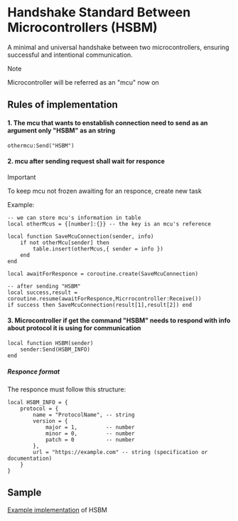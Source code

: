 # Handshake Standard Between Microcontrollers (HSBM)

A minimal and universal handshake between two microcontrollers, 
ensuring successful and intentional communication.

>[!NOTE]
>Microcontroller will be referred as an "mcu" now on

## Rules of implementation

#### 1. The mcu that wants to enstablish connection need to send as an argument only "HSBM" as an string
```luau
othermcu:Send("HSBM")
```
#### 2. mcu after sending request shall wait for responce
>[!IMPORTANT]
>To keep mcu not frozen awaiting for an responce, create new task

Example:
```luau
-- we can store mcu's information in table
local otherMcus = {[number]:{}} -- the key is an mcu's reference

local function SaveMcuConnection(sender, info)
    if not otherMcu[sender] then
        table.insert(otherMcus,{ sender = info })
    end
end

local awaitForResponce = coroutine.create(SaveMcuConnection)

-- after sending "HSBM"
local success,result = coroutine.resume(awaitForResponce,Micrrocontroller:Receive())
if success then SaveMcuConnection(result[1],result[2]) end
```

#### 3. Microcontroller if get the command "HSBM" needs to respond with info about protocol it is using for communication

```luau
local function HSBM(sender)
    sender:Send(HSBM_INFO)
end
```
##### Responce format

The responce must follow this structure:

```luau
local HSBM_INFO = {
    protocol = {
        name = "ProtocolName", -- string
        version = {
            major = 1,         -- number
            minor = 0,         -- number
            patch = 0          -- number
        },
        url = "https://example.com" -- string (specification or documentation)
    }
}
```


## Sample

[Example implementation](sample.luau) of HSBM
